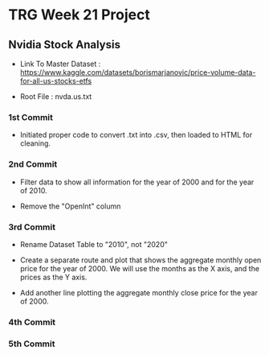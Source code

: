 # TRG Week 21 Project

## Nvidia Stock Analysis

- Link To Master Dataset : https://www.kaggle.com/datasets/borismarjanovic/price-volume-data-for-all-us-stocks-etfs

- Root File : nvda.us.txt

### 1st Commit

- Initiated proper code to convert .txt into .csv, then loaded to HTML for cleaning.

### 2nd Commit

- Filter data to show all information for the year of 2000 and for the year of 2010.

- Remove the "OpenInt" column

### 3rd Commit

- Rename Dataset Table to "2010", not "2020"

- Create a separate route and plot that shows the aggregate monthly open price for the year of 2000. We will use the months as the X axis, and the prices as the Y axis.

- Add another line plotting the aggregate monthly close price for the year of 2000.

### 4th Commit

### 5th Commit
